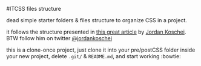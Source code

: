 #ITCSS files structure

dead simple starter folders & files structure to organize CSS in a project.

it follows the structure presented in [this great article](http://jordankoschei.com/itcss/) by [Jordan Koschei](http://jordankoschei.com/about/). BTW follow him on twitter [@jordankoschei](https://twitter.com/jordankoschei)

this is a clone-once project, just clone it into your pre/postCSS folder inside your new project, delete `.git/` & `README.md`, and start working :bowtie: